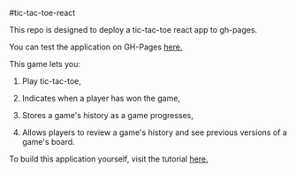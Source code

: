 #tic-tac-toe-react

This repo is designed to deploy a tic-tac-toe react app to gh-pages.

You can test the application on GH-Pages <a href=https://elborracho420.github.io/tic-tac-toe title="Tic Tac Toe"> here.</a>

This game lets you:

1) Play tic-tac-toe,

2) Indicates when a player has won the game,

3) Stores a game's history as a game progresses,

4) Allows players to review a game's history and see previous versions of a game's board.

To build this application yourself, visit the tutorial <a href=https://reactjs.org/tutorial/tutorial.html title="Tutorial"> here.</a>
